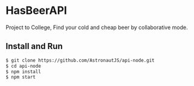 # HasBeerAPI
Project to College,  Find your cold and cheap beer by collaborative mode.

## Install and Run
```bash
$ git clone https://github.com/AstronautJS/api-node.git
$ cd api-node
$ npm install
$ npm start
```